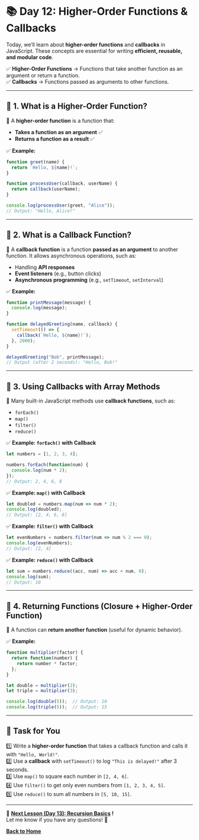 # **📚 Day 12: Higher-Order Functions & Callbacks**  

Today, we’ll learn about **higher-order functions** and **callbacks** in JavaScript. These concepts are essential for writing **efficient, reusable, and modular code**.  

✅ **Higher-Order Functions** → Functions that take another function as an argument or return a function.  
✅ **Callbacks** → Functions passed as arguments to other functions.  

---

## **🔹 1. What is a Higher-Order Function?**  
📌 A **higher-order function** is a function that:  
- **Takes a function as an argument** ✅  
- **Returns a function as a result** ✅  

✅ **Example:**  
```js
function greet(name) {
  return `Hello, ${name}!`;
}

function processUser(callback, userName) {
  return callback(userName);
}

console.log(processUser(greet, "Alice"));  
// Output: "Hello, Alice!"
```

---

## **🔹 2. What is a Callback Function?**  
📌 A **callback function** is a function **passed as an argument** to another function. It allows asynchronous operations, such as:  
- Handling **API responses**  
- **Event listeners** (e.g., button clicks)  
- **Asynchronous programming** (e.g., `setTimeout`, `setInterval`)  

✅ **Example:**  
```js
function printMessage(message) {
  console.log(message);
}

function delayedGreeting(name, callback) {
  setTimeout(() => {
    callback(`Hello, ${name}!`);
  }, 2000);
}

delayedGreeting("Bob", printMessage);
// Output (after 2 seconds): "Hello, Bob!"
```

---

## **🔹 3. Using Callbacks with Array Methods**  
📌 Many built-in JavaScript methods use **callback functions**, such as:  
- `forEach()`  
- `map()`  
- `filter()`  
- `reduce()`  

✅ **Example: `forEach()` with Callback**  
```js
let numbers = [1, 2, 3, 4];

numbers.forEach(function(num) {
  console.log(num * 2);
});
// Output: 2, 4, 6, 8
```

✅ **Example: `map()` with Callback**  
```js
let doubled = numbers.map(num => num * 2);
console.log(doubled);  
// Output: [2, 4, 6, 8]
```

✅ **Example: `filter()` with Callback**  
```js
let evenNumbers = numbers.filter(num => num % 2 === 0);
console.log(evenNumbers);  
// Output: [2, 4]
```

✅ **Example: `reduce()` with Callback**  
```js
let sum = numbers.reduce((acc, num) => acc + num, 0);
console.log(sum);  
// Output: 10
```

---

## **🔹 4. Returning Functions (Closure + Higher-Order Function)**  
📌 A function can **return another function** (useful for dynamic behavior).  

✅ **Example:**  
```js
function multiplier(factor) {
  return function(number) {
    return number * factor;
  };
}

let double = multiplier(2);
let triple = multiplier(3);

console.log(double(5));  // Output: 10
console.log(triple(5));  // Output: 15
```

---

## **📝 Task for You**  
1️⃣ Write a **higher-order function** that takes a callback function and calls it with `"Hello, World!"`.  
2️⃣ Use a **callback** with `setTimeout()` to log `"This is delayed!"` after 3 seconds.  
3️⃣ Use `map()` to square each number in `[2, 4, 6]`.  
4️⃣ Use `filter()` to get only even numbers from `[1, 2, 3, 4, 5]`.  
5️⃣ Use `reduce()` to sum all numbers in `[5, 10, 15]`.  

---

🎯 **[Next Lesson (Day 13): Recursion Basics](../day_13/) !**  
Let me know if you have any questions! 🚀

[**Back to Home**](../../../)
